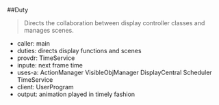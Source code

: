 ##Duty
> Directs the collaboration between display controller classes and manages scenes. 

* caller: main
* duties: directs display functions and scenes
* provdr: TimeService
* inpute: next frame time
* uses-a: ActionManager VisibleObjManager DisplayCentral Scheduler TimeService
* client: UserProgram
* output: animation played in timely fashion
